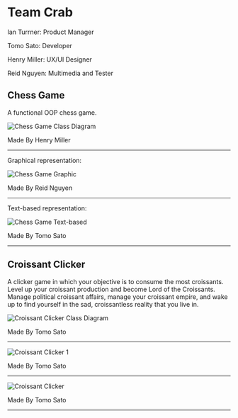 # Team Crab

Ian Turrner: Product Manager

Tomo Sato: Developer

Henry Miller: UX/UI Designer 

Reid Nguyen: Multimedia and Tester

## Chess Game

A functional OOP chess game.

![Chess Game Class Diagram](https://github.com/TomoCroissant/Crab/blob/main/Images/Untitled%20Diagram.drawio.png?raw=true)

Made By Henry Miller

________________________________________________

Graphical representation:

![Chess Game Graphic](https://github.com/TomoCroissant/Crab/blob/main/Images/Screenshot%202023-03-03%203.28.52%20PM.png?raw=true)

Made By Reid Nguyen

________________________________________________

Text-based representation:

![Chess Game Text-based](https://github.com/TomoCroissant/Crab/blob/main/Images/chessText.png?raw=true)

Made By Tomo Sato

________________________________________________

## Croissant Clicker

A clicker game in which your objective is to consume the most croissants. Level up your croissant production and become Lord of the Croissants. Manage political croissant affairs, manage your croissant empire, and wake up to find yourself in the sad, croissantless reality that you live in.

![Croissant Clicker Class Diagram](https://github.com/TomoCroissant/Crab/blob/main/Images/croissantClickerDiagram.png?raw=true)

Made By Tomo Sato

________________________________________________

![Croissant Clicker 1](https://github.com/TomoCroissant/Crab/blob/main/Images/croissantGame1.png?raw=true)

Made By Tomo Sato

________________________________________________

![Croissant Clicker](https://github.com/TomoCroissant/Crab/blob/main/Images/croissantGame.png?raw=true)

Made By Tomo Sato

________________________________________________
